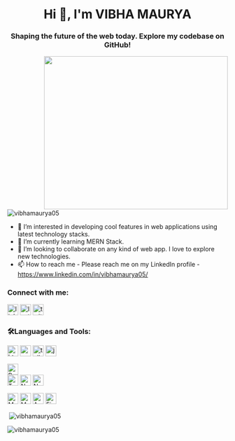 <h1 align="center">Hi 👋, I'm VIBHA MAURYA</h1>
<h3 align="center">Shaping the future of the web today. Explore my codebase on GitHub!</h3>

<img align="right" alt="" height ="350" width="420" src="https://i.pinimg.com/564x/b1/c2/c4/b1c2c44a24096163d8f5ffb9424da72e.jpg">


<p align="left"> <img src="https://komarev.com/ghpvc/?username=vibhamaurya05&label=Profile%20views&color=0e75b6&style=flat" alt="vibhamaurya05" /> </p>

- 👀 I’m interested in developing cool features in web applications using latest technology stacks.
- 🌱 I’m currently learning MERN Stack.
- 💞️ I’m looking to collaborate on any kind of web app. I love to explore new technologies.
- 📫 How to reach me - Please reach me on my LinkedIn profile - https://www.linkedin.com/in/vibhamaurya05/

<h3 align="left">Connect with me:</h3>
<p align="left">
   <img src="https://img.shields.io/static/v1?message=LinkedIn&logo=linkedin&label=&color=0077B5&logoColor=white&labelColor=&style=for-the-badge" height="25" alt="linkedin logo"  />
  <img src="https://img.shields.io/badge/Instagram-%23E4405F.svg?logo=Instagram&logoColor=white" height="25" alt="Instagram logo"  />
  <img src="https://img.shields.io/badge/twitter-%2331A8FF.svg?style=for-the-badge&logo=twitter&logoColor=white" height="25" alt="twitter logo"  />
</p>

<h3 align="left">🛠Languages and Tools:</h3>
<div align="start">
    <img src="https://img.shields.io/badge/html5-%23E34F26.svg?style=for-the-badge&logo=html5&logoColor=white" height="25" alt="html logo" />
    <img src="https://img.shields.io/badge/css3-%231572B6.svg?style=for-the-badge&logo=css3&logoColor=white" height="25" alt="css logo"/>
    <img src="https://img.shields.io/badge/tailwindcss-%2338B2AC.svg?style=for-the-badge&logo=tailwind-css&logoColor=white" height="25" alt="tailwindcss logo"/>
    <img src="https://img.shields.io/badge/javascript-%23323330.svg?style=for-the-badge&logo=javascript&logoColor=%23F7DF1E" height="25" alt="javascript>
</div>

<div class="flex">

<img alt="React" src="https://img.shields.io/badge/react-%2320232a.svg?style=for-the-badge&logo=react&logoColor=%2361DAFB" height="25"><br>
<img alt="Typescript" src="https://img.shields.io/badge/typescript-%23007ACC.svg?style=for-the-badge&logo=typescript&logoColor=white" height="25">
 <img alt="Next.js Badge" src="https://img.shields.io/badge/Next.js-%23000000.svg?style=flat&logo=next.js&logoColor=white" height="25">
 <img alt="Node.js Badge" src="https://img.shields.io/badge/Node.js-%23339933.svg?style=flat&logo=node.js&logoColor=white" height="25">
  
</div>

<div class="flex">
<img src="https://img.shields.io/badge/mysql-%2300f.svg?style=for-the-badge&logo=mysql&logoColor=white" height="25" alt="MySQL logo"/>
<img alt="Markdown Badge" src="https://img.shields.io/badge/Markdown-%23000000.svg?style=flat&logo=markdown&logoColor=white"  height="25">
<img alt="Appwrite Badge" src="https://img.shields.io/badge/Appwrite-%23F02E65.svg?style=flat&logo=appwrite&logoColor=white"  height="25">
<img alt="Figma Badge" src="https://img.shields.io/badge/figma-%23F24E1E.svg?style=for-the-badge&logo=figma&logoColor=white" height="25">
</div>





<p>&nbsp;<img align="center" src="https://github-readme-stats.vercel.app/api?username=vibhamaurya05&show_icons=true&locale=en" alt="vibhamaurya05" /></p>

<p><img align="center" src="https://github-readme-streak-stats.herokuapp.com/?user=vibhamaurya05&" alt="vibhamaurya05" /></p>

